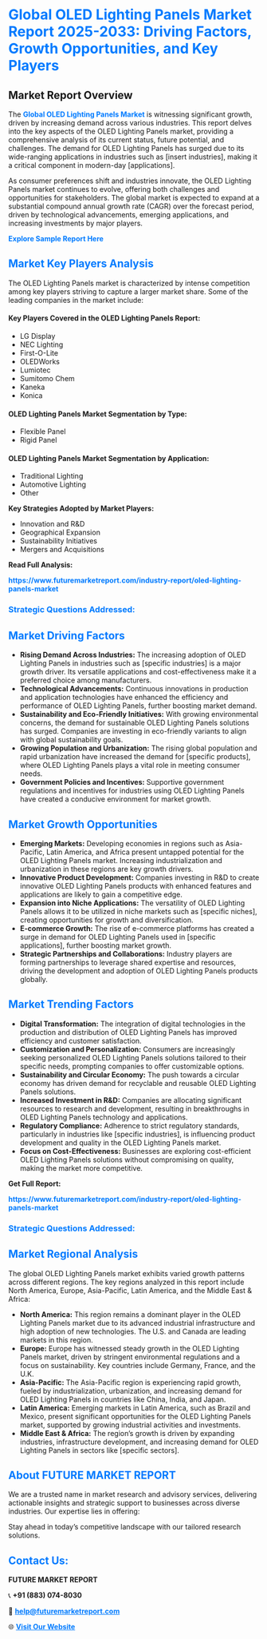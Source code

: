 <h1 style="color: #007BFF;">Global OLED Lighting Panels Market Report 2025-2033: Driving Factors, Growth Opportunities, and Key Players</h1>

<section id="overview">
<h2>Market Report Overview</h2>
<p>The <a href="https://www.futuremarketreport.com/industry-report/oled-lighting-panels-market" style="color: #007BFF; text-decoration: none;"><strong>Global OLED Lighting Panels Market</strong></a> is witnessing significant growth, driven by increasing demand across various industries. This report delves into the key aspects of the OLED Lighting Panels market, providing a comprehensive analysis of its current status, future potential, and challenges. The demand for OLED Lighting Panels has surged due to its wide-ranging applications in industries such as [insert industries], making it a critical component in modern-day [applications].</p>
<p>As consumer preferences shift and industries innovate, the OLED Lighting Panels market continues to evolve, offering both challenges and opportunities for stakeholders. The global market is expected to expand at a substantial compound annual growth rate (CAGR) over the forecast period, driven by technological advancements, emerging applications, and increasing investments by major players.</p>
</section>

<section id="overview">
<p><a href="https://www.futuremarketreport.com/request-sample/reportId=82512" style="color: #007BFF; text-decoration: none;"><strong>Explore Sample Report Here</strong></a></p>
</section>

<section id="key-players">
<h2 style="color: #007BFF;">Market Key Players Analysis</h2>
<p>The OLED Lighting Panels market is characterized by intense competition among key players striving to capture a larger market share. Some of the leading companies in the market include:</p>
<h4>Key Players Covered in the OLED Lighting Panels Report:</h4>
<ul><li>LG Display</li><li>NEC Lighting</li><li>First-O-Lite</li><li>OLEDWorks</li><li>Lumiotec</li><li>Sumitomo Chem</li><li>Kaneka</li><li>Konica</li></ul>
<h4>OLED Lighting Panels Market Segmentation by Type:</h4>
<ul><li>Flexible Panel</li><li>Rigid Panel</li></ul>

<h4>OLED Lighting Panels Market Segmentation by Application:</h4>
<ul><li>Traditional Lighting</li><li>Automotive Lighting</li><li>Other</li></ul>
<p><strong>Key Strategies Adopted by Market Players:</strong></p>
<ul>
<li>Innovation and R&D</li>
<li>Geographical Expansion</li>
<li>Sustainability Initiatives</li>
<li>Mergers and Acquisitions</li>
</ul>
</section>

<section>
<p><strong>Read Full Analysis: </strong></p><a href="https://www.futuremarketreport.com/industry-report/oled-lighting-panels-market" style="color: #007BFF; text-decoration: none;"><strong>https://www.futuremarketreport.com/industry-report/oled-lighting-panels-market</strong></a>
<h3 style="color: #007BFF;">Strategic Questions Addressed:</h3>
</section>

<section id="driving-factors">
<h2 style="color: #007BFF;">Market Driving Factors</h2>
<ul>
<li><strong>Rising Demand Across Industries:</strong> The increasing adoption of OLED Lighting Panels in industries such as [specific industries] is a major growth driver. Its versatile applications and cost-effectiveness make it a preferred choice among manufacturers.</li>
<li><strong>Technological Advancements:</strong> Continuous innovations in production and application technologies have enhanced the efficiency and performance of OLED Lighting Panels, further boosting market demand.</li>
<li><strong>Sustainability and Eco-Friendly Initiatives:</strong> With growing environmental concerns, the demand for sustainable OLED Lighting Panels solutions has surged. Companies are investing in eco-friendly variants to align with global sustainability goals.</li>
<li><strong>Growing Population and Urbanization:</strong> The rising global population and rapid urbanization have increased the demand for [specific products], where OLED Lighting Panels plays a vital role in meeting consumer needs.</li>
<li><strong>Government Policies and Incentives:</strong> Supportive government regulations and incentives for industries using OLED Lighting Panels have created a conducive environment for market growth.</li>
</ul>
</section>

<section id="growth-opportunities">
<h2 style="color: #007BFF;">Market Growth Opportunities</h2>
<ul>
<li><strong>Emerging Markets:</strong> Developing economies in regions such as Asia-Pacific, Latin America, and Africa present untapped potential for the OLED Lighting Panels market. Increasing industrialization and urbanization in these regions are key growth drivers.</li>
<li><strong>Innovative Product Development:</strong> Companies investing in R&D to create innovative OLED Lighting Panels products with enhanced features and applications are likely to gain a competitive edge.</li>
<li><strong>Expansion into Niche Applications:</strong> The versatility of OLED Lighting Panels allows it to be utilized in niche markets such as [specific niches], creating opportunities for growth and diversification.</li>
<li><strong>E-commerce Growth:</strong> The rise of e-commerce platforms has created a surge in demand for OLED Lighting Panels used in [specific applications], further boosting market growth.</li>
<li><strong>Strategic Partnerships and Collaborations:</strong> Industry players are forming partnerships to leverage shared expertise and resources, driving the development and adoption of OLED Lighting Panels products globally.</li>
</ul>
</section>

<section id="trending-factors">
<h2 style="color: #007BFF;">Market Trending Factors</h2>
<ul>
<li><strong>Digital Transformation:</strong> The integration of digital technologies in the production and distribution of OLED Lighting Panels has improved efficiency and customer satisfaction.</li>
<li><strong>Customization and Personalization:</strong> Consumers are increasingly seeking personalized OLED Lighting Panels solutions tailored to their specific needs, prompting companies to offer customizable options.</li>
<li><strong>Sustainability and Circular Economy:</strong> The push towards a circular economy has driven demand for recyclable and reusable OLED Lighting Panels solutions.</li>
<li><strong>Increased Investment in R&D:</strong> Companies are allocating significant resources to research and development, resulting in breakthroughs in OLED Lighting Panels technology and applications.</li>
<li><strong>Regulatory Compliance:</strong> Adherence to strict regulatory standards, particularly in industries like [specific industries], is influencing product development and quality in the OLED Lighting Panels market.</li>
<li><strong>Focus on Cost-Effectiveness:</strong> Businesses are exploring cost-efficient OLED Lighting Panels solutions without compromising on quality, making the market more competitive.</li>
</ul>
</section>

<section>
<p><strong>Get Full Report: </strong></p><a href="https://www.futuremarketreport.com/industry-report/oled-lighting-panels-market" style="color: #007BFF; text-decoration: none;"><strong>https://www.futuremarketreport.com/industry-report/oled-lighting-panels-market</strong></a>
<h3 style="color: #007BFF;">Strategic Questions Addressed:</h3>
</section>


<section id="regional-analysis">
<h2 style="color: #007BFF;">Market Regional Analysis</h2>
<p>The global OLED Lighting Panels market exhibits varied growth patterns across different regions. The key regions analyzed in this report include North America, Europe, Asia-Pacific, Latin America, and the Middle East & Africa:</p>
<ul>
<li><strong>North America:</strong> This region remains a dominant player in the OLED Lighting Panels market due to its advanced industrial infrastructure and high adoption of new technologies. The U.S. and Canada are leading markets in this region.</li>
<li><strong>Europe:</strong> Europe has witnessed steady growth in the OLED Lighting Panels market, driven by stringent environmental regulations and a focus on sustainability. Key countries include Germany, France, and the U.K.</li>
<li><strong>Asia-Pacific:</strong> The Asia-Pacific region is experiencing rapid growth, fueled by industrialization, urbanization, and increasing demand for OLED Lighting Panels in countries like China, India, and Japan.</li>
<li><strong>Latin America:</strong> Emerging markets in Latin America, such as Brazil and Mexico, present significant opportunities for the OLED Lighting Panels market, supported by growing industrial activities and investments.</li>
<li><strong>Middle East & Africa:</strong> The region’s growth is driven by expanding industries, infrastructure development, and increasing demand for OLED Lighting Panels in sectors like [specific sectors].</li>
</ul>
</section>

<footer>
<h2 style="color: #007BFF;">About FUTURE MARKET REPORT</h2>
<p>We are a trusted name in market research and advisory services, delivering actionable insights and strategic support to businesses across diverse industries. Our expertise lies in offering:</p>

<p>Stay ahead in today’s competitive landscape with our tailored research solutions.</p>

<h2 style="color: #007BFF;">Contact Us:</h2>
<p><strong>FUTURE MARKET REPORT</strong></p>
<p>📞 <strong>+91 (883) 074-8030</strong></p>
<p>📧 <strong><a href="mailto:help@futuremarketreport.com" style="color: #007BFF;">help@futuremarketreport.com</a></strong></p>
<p>🌐 <strong><a href="https://www.futuremarketreport.com/" style="color: #007BFF;">Visit Our Website</a></strong></p>
</footer>